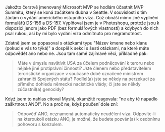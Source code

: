 <!-- dcterms:identifier = riderweblog#133 -->
<!-- dcterms:title = Jste terorista? Promluvte si s konzulem! -->
<!-- np9:categoryId = 1 -->
<!-- x4w:category = Koně -->
<!-- np9:authorId = 1 -->
<!-- np9:authorEmail = michal.valasek@altairis.cz -->
<!-- dcterms:creator = Michal Altair Valášek -->
<!-- dcterms:created = 2004-02-16T21:04:03+01:00 -->
<!-- dcterms:dateAccepted = 2004-02-16T21:04:03+01:00 -->

Jakožto čerstvě jmenovaný Microsoft MVP se hodlám účastnit MVP Summitu, který se koná začátkem dubna v Seattle. V souvislosti s tím žádám o vydání amerického vstupního víza. Což obnáší mimo jiné vyplnění formulářů DS-156 a DS-157. Vyplňoval jsem je v Photoshopu, protože jsou k dispozici jenom jako PDF (bez formulářových vlastností) a kdybych do nich psal rukou, asi by mi bylo vydání víza odmítnuto pro negramotnost.

Zdatně jsem se popasoval s otázkami typu "Název kmene nebo klanu (pokud e vás to týká)" a dospěl k sekci s šesti otázkami, na které máte odpovědět ano nebo ne. Jsou tam samé zajímavé věci, příkladně pak:

> Máte v úmyslu navštívit USA za účelem podněcování k teroru nebo nějaké jiné protiprávní činnosti? Jste členem nebo představitelem teroristické organizace v současné době označené ministrem zahraničí Spojených státu? Podílel(a) jste se někdy na perzekuci za přímého dohledu německé nacistické vlády; či jste se někdy zúčastnil(a) genocidy?

Když jsem to nahlas citoval Myshi, okamžitě reagovala: "ne aby tě napadlo zaškrtnout ANO!". No a proč ne, když poučení dole zní:

> Odpověď ANO, neznamená automaticky neudělení víza. Odpovíte-li na kteroukoli otázku ANO, je možné, že budete pozván(a) k osobnímu pohovoru s konzulem.